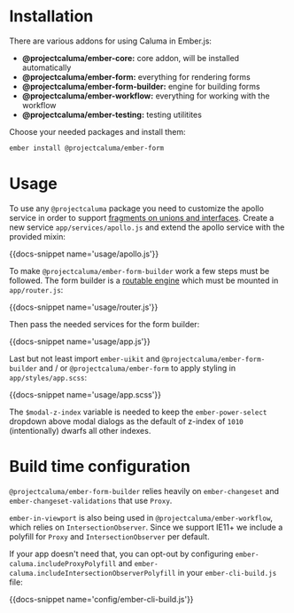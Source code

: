 # Installation

There are various addons for using Caluma in Ember.js:

- **@projectcaluma/ember-core:** core addon, will be installed automatically
- **@projectcaluma/ember-form:** everything for rendering forms
- **@projectcaluma/ember-form-builder:** engine for building forms
- **@projectcaluma/ember-workflow:** everything for working with the workflow
- **@projectcaluma/ember-testing:** testing utilitites

Choose your needed packages and install them:

```bash
ember install @projectcaluma/ember-form
```

# Usage

To use any `@projectcaluma` package you need to customize the apollo service in
order to support [fragments on unions and interfaces](https://www.apollographql.com/docs/react/advanced/fragments.html#fragment-matcher).
Create a new service `app/services/apollo.js` and extend the apollo service with
the provided mixin:

{{docs-snippet name='usage/apollo.js'}}

To make `@projectcaluma/ember-form-builder` work a few steps must be followed.
The form builder is a [routable engine](http://ember-engines.com) which must be
mounted in `app/router.js`:

{{docs-snippet name='usage/router.js'}}

Then pass the needed services for the form builder:

{{docs-snippet name='usage/app.js'}}

Last but not least import `ember-uikit` and `@projectcaluma/ember-form-builder`
and / or `@projectcaluma/ember-form` to apply styling in `app/styles/app.scss`:

{{docs-snippet name='usage/app.scss'}}

The `$modal-z-index` variable is needed to keep the `ember-power-select`
dropdown above modal dialogs as the default of z-index of `1010`
(intentionally) dwarfs all other indexes.

# Build time configuration

`@projectcaluma/ember-form-builder` relies heavily on `ember-changeset` and
`ember-changeset-validations` that use `Proxy`.

`ember-in-viewport` is also being used in `@projectcaluma/ember-workflow`, which
relies on `IntersectionObserver`. Since we support IE11+ we include a polyfill
for `Proxy` and `IntersectionObserver` per default.

If your app doesn't need that, you can opt-out by configuring
`ember-caluma.includeProxyPolyfill` and
`ember-caluma.includeIntersectionObserverPolyfill` in your `ember-cli-build.js`
file:

{{docs-snippet name='config/ember-cli-build.js'}}
